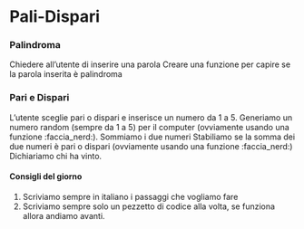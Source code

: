 
# Pali-Dispari

 ### Palindroma
Chiedere all’utente di inserire una parola
Creare una funzione per capire se la parola inserita è palindroma
 ### Pari e Dispari
L’utente sceglie pari o dispari e inserisce un numero da 1 a 5.
Generiamo un numero random (sempre da 1 a 5) per il computer (ovviamente usando una funzione :faccia_nerd:).
Sommiamo i due numeri
Stabiliamo se la somma dei due numeri è pari o dispari (ovviamente  usando una funzione :faccia_nerd:)
Dichiariamo chi ha vinto.

#### Consigli del giorno
1. Scriviamo sempre in italiano i passaggi che vogliamo fare
2. Scriviamo sempre solo un pezzetto di codice alla volta, se funziona allora andiamo avanti.